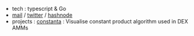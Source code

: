 - tech : typescript & Go
- [mail](mailto:neilchaudhary12@gmail.com) / [twitter](https://twitter.com/nielchaudhary09) / [hashnode](https://hashnode.com/@nielchaudhary)
- projects : [constanta](constanta.vercel.app) : Visualise constant product algorithm used in DEX AMMs
